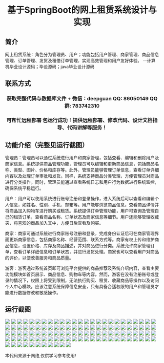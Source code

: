 <p><h1 align="center">基于SpringBoot的网上租赁系统设计与实现</h1></p>

## 简介
网上租赁系统：角色分为管理员、用户；功能包括用户管理、商家管理、商品信息管理、订单管理、发货及租借订单管理，实现高效管理和用户友好体验。    --计算机毕业设计源码；毕设源码；java毕业设计源码


## 联系方式
<p><h3 align="center">获取完整代码与数据库文件 + 微信：deepguan QQ: 86050149 QQ群: 783742310</h3></p>
<p><h3 align="center">可帮忙远程部署 包运行成功！提供远程部署、修改代码、设计文档指导、代码讲解等服务！</h3></p>

## 功能介绍（完整见运行截图）
管理员：管理员可以通过系统进行用户和商家管理，包括查看、编辑和删除用户及商家信息。系统提供商品管理功能，管理员可以编辑和更新商品信息，包括商品名称、类型、图片、价格和库存等。此外，管理员能够管理订单信息，查看订单详细内容以及处理订单审批和发货。同样，系统支持商品分类管理，方便管理员对商品进行分类操作。同时，管理员能通过查看系统日志和用户行为数据进行系统监控，确保系统平稳运行。

用户：用户可以使用系统进行账号注册和登录操作，进入系统后可以查看和编辑个人信息，如姓名、性别、手机、邮箱等。用户能够浏览商品信息，查看商品详情并将商品加入购物车进行购买或租赁。系统提供订单管理功能，用户可查询及管理自己的租赁订单，查看商品名称、订单状态及商家信息等细节。用户还能够管理收藏夹，将喜欢的商品加入其中，方便日后查看及购买。

商家：商家可通过系统进行商家账号注册和登录，完成身份认证后可在商家管理界面更新商家信息，包括商家名称、经营范围、联系方式等。商家有权上传和维护商品信息，设置价格、库存及商品描述，并对商品进行分类。系统允许商家管理订单，查看订单详细信息和订单状态，并进行发货处理。商家也可以查看用户对商品的评价，以便改善服务和商品质量。

游客：游客通过系统首页即可浏览平台提供的商品推荐及系统介绍内容，查看主要功能模块如首页展示、商品信息、购物车等内容。然而，游客在没有注册账号或登录的情况下，权限上将受到限制，无法执行购买、租赁、收藏商品等操作以及访问个人中心模块。应该注意系统保障信息安全，只有具备合适权限的用户和管理员才能进行数据修改和敏感操作。


## 运行截图
![](img/001.jpg)
![](img/002.jpg)
![](img/003.jpg)
![](img/004.jpg)
![](img/005.jpg)
![](img/006.jpg)
![](img/007.jpg)
![](img/008.jpg)
![](img/009.jpg)
![](img/010.jpg)
![](img/011.jpg)
![](img/012.jpg)
![](img/013.jpg)
![](img/014.jpg)
![](img/015.jpg)
![](img/016.jpg)
![](img/017.jpg)
![](img/018.jpg)
![](img/019.jpg)
![](img/020.jpg)
![](img/021.jpg)
![](img/022.jpg)
![](img/023.jpg)
![](img/024.jpg)
![](img/025.jpg)
![](img/026.jpg)
![](img/027.jpg)
![](img/028.jpg)
![](img/029.jpg)
![](img/030.jpg)
![](img/031.jpg)
![](img/032.jpg)
![](img/033.jpg)
![](img/034.jpg)
![](img/035.jpg)
![](img/036.jpg)
![](img/037.jpg)
![](img/038.jpg)
![](img/039.jpg)
![](img/040.jpg)
![](img/041.jpg)
![](img/042.jpg)
![](img/043.jpg)
![](img/044.jpg)
![](img/045.jpg)
![](img/046.jpg)
![](img/047.jpg)
![](img/048.jpg)
![](img/049.jpg)
![](img/050.jpg)
![](img/051.jpg)
![](img/052.jpg)
![](img/053.jpg)
![](img/054.jpg)
![](img/055.jpg)
![](img/056.jpg)
![](img/057.jpg)
![](img/058.jpg)
![](img/059.jpg)
![](img/060.jpg)
![](img/061.jpg)
![](img/062.jpg)
![](img/063.jpg)
![](img/064.jpg)
![](img/065.jpg)
![](img/066.jpg)
![](img/067.jpg)
![](img/068.jpg)
![](img/069.jpg)
![](img/070.jpg)
![](img/071.jpg)
![](img/072.jpg)
![](img/073.jpg)
![](img/074.jpg)
![](img/075.jpg)
![](img/076.jpg)
![](img/077.jpg)
![](img/078.jpg)
![](img/079.jpg)
![](img/080.jpg)
![](img/081.jpg)
![](img/082.jpg)
![](img/083.jpg)
![](img/084.jpg)
![](img/085.jpg)
![](img/086.jpg)
![](img/087.jpg)
![](img/088.jpg)
![](img/089.jpg)
![](img/090.jpg)
![](img/091.jpg)
![](img/092.jpg)
![](img/093.jpg)
![](img/094.jpg)
![](img/095.jpg)
![](img/096.jpg)
![](img/097.jpg)
![](img/098.jpg)
![](img/099.jpg)
![](img/100.jpg)
![](img/101.jpg)
![](img/102.jpg)
![](img/103.jpg)
![](img/104.jpg)
![](img/105.jpg)
![](img/106.jpg)
![](img/107.jpg)
![](img/108.jpg)
![](img/109.jpg)
![](img/110.jpg)
![](img/111.jpg)

<p>本代码来源于网络,仅供学习参考使用!</p>
